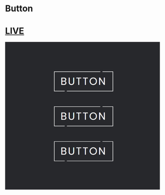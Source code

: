 # Button

# [LIVE](https://button-jade.vercel.app)

![gif](https://github.com/Magamitsuki/Button/blob/main/Animation.gif?raw=true)
